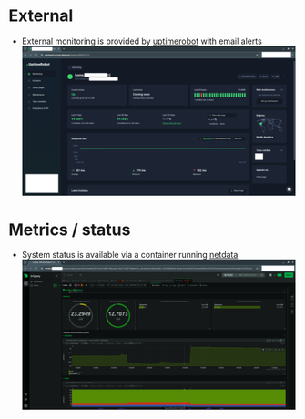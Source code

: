# External 
- External monitoring is provided by [uptimerobot](https://uptimerobot.com/) with email alerts 
![uptimerobot](img/uptimerobot.png)

# Metrics / status 
- System status is available via a container running [netdata](https://github.com/netdata/netdata)
![netdata](img/netdata.png)